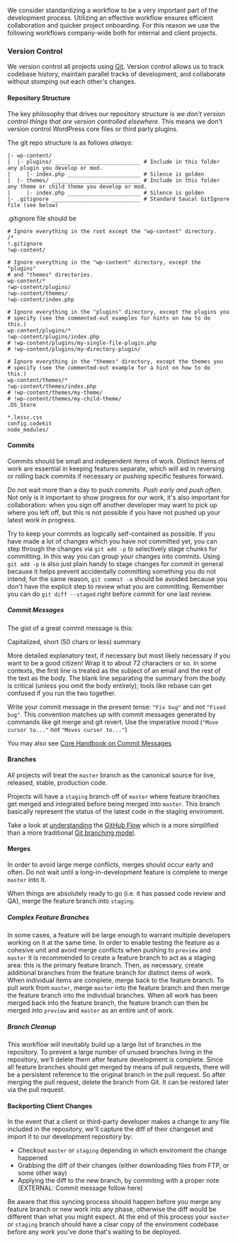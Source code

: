 We consider standardizing a workflow to be a very important part of the development process. Utilizing an effective workflow ensures efficient collaboration and quicker project onboarding. For this reason we use the following workflows company-wide both for internal and client projects.

### Version Control

We version control all projects using [Git](http://git-scm.com/). Version control allows us to track codebase history, maintain parallel tracks of development, and collaborate without stomping out each other's changes.

#### Repository Structure

The key philosophy that drives our repository structure is *we don't version control things that are version controlled elsewhere*. This means we don't version control WordPress core files or third party plugins. 

The git repo structure is as follows *always*:

```
|- wp-content/
|  |- plugins/ ___________________________ # Include in this folder any plugin you develop or mod.
|     |- index.php _______________________ # Silence is golden
|  |- themes/ ____________________________ # Include in this folder any theme or child theme you develop or mod.
|     |- index.php _______________________ # Silence is golden
|- .gitignore ____________________________ # Standard Saucal GitIgnore file (see below)
```

.gitignore file should be

```
# Ignore everything in the root except the "wp-content" directory.
/*
!.gitignore
!wp-content/

# Ignore everything in the "wp-content" directory, except the "plugins"
# and "themes" directories.
wp-content/*
!wp-content/plugins/
!wp-content/themes/
!wp-content/index.php

# Ignore everything in the "plugins" directory, except the plugins you
# specify (see the commented-out examples for hints on how to do this.)
wp-content/plugins/*
!wp-content/plugins/index.php
# !wp-content/plugins/my-single-file-plugin.php
# !wp-content/plugins/my-directory-plugin/

# Ignore everything in the "themes" directory, except the themes you
# specify (see the commented-out example for a hint on how to do this.)
wp-content/themes/*
!wp-content/themes/index.php
# !wp-content/themes/my-theme/
# !wp-content/themes/my-child-theme/
.DS_Store

*.lessc.css
config.codekit
node_modules/
```

#### Commits

Commits should be small and independent items of work. Distinct items of work are essential in keeping features separate, which will aid in reversing or rolling back commits if necessary or pushing specific features forward.

Do not wait more than a day to push commits. _Push early and push often._ Not only is it important to show progress for our work, it's also important for collaboration: when you sign off another developer may want to pick up where you left off, but this is not possible if you have not pushed up your latest work in progress.

Try to keep your commits as logically self-contained as possible. If you have made a lot of changes which you have not committed yet, you can step through the changes via `git add -p` to selectively stage chunks for committing. In this way you can group your changes into commits. Using `git add -p` is also just plain handy to stage changes for commit in general because it helps prevent accidentally committing something you do not intend; for the same reason, `git commit -a` should be avoided because you don't have the explicit step to review what you are committing. Remember you can do `git diff --staged` right before commit for one last review.

##### Commit Messages

The gist of a great commit message is this:

Capitalized, short (50 chars or less) summary

More detailed explanatory text, if necessary but most likely necessary if you want to be a good citizen! Wrap it to about 72 characters or so. In some contexts, the first line is treated as the subject of an email and the rest of the text as the body. The blank line separating the summary from the body is critical (unless you omit the body entirely); tools like rebase can get confused if you run the two together.

Write your commit message in the present tense: `"Fix bug"` and not `"Fixed bug"`. This convention matches up with commit messages generated by commands like git merge and git revert. Use the imperative mood (`"Move cursor to..."` not `"Moves cursor to..."`)

You may also see [Core Handbook on Commit Messages](https://make.wordpress.org/core/handbook/best-practices/commit-messages/)

#### Branches

All projects will treat the ```master``` branch as the canonical source for live, released, stable, production code.

Projects will have a `staging` branch off of `master` where feature branches get merged and integrated before being merged into `master`. This branch basically represent the status of the latest code in the staging enviroment. 

Take a look at [understanding](https://guides.github.com/introduction/flow/) the [GitHub Flow](http://scottchacon.com/2011/08/31/github-flow.html) which is a more simplified than a more traditional [Git branching model](http://nvie.com/posts/a-successful-git-branching-model/).

#### Merges

In order to avoid large merge conflicts, merges should occur early and often. Do not wait until a long-in-development feature is complete to merge ```master``` into it. 

When things are absolutely ready to go (i.e. it has passed code review and QA), merge the feature branch into `staging`.

##### Complex Feature Branches

In some cases, a feature will be large enough to warrant multiple developers working on it at the same time. In order to enable testing the feature as a cohesive unit and avoid merge conflicts when pushing to ```preview``` and ```master``` it is recommended to create a feature branch to act as a staging area: this is the primary feature branch. Then, as necessary, create additional branches from the feature branch for distinct items of work. When individual items are complete, merge back to the feature branch. To pull work from ```master```, merge ```master``` into the feature branch and then merge the feature branch into the individual branches. When all work has been merged back into the feature branch, the feature branch can then be merged into ```preview``` and ```master``` as an entire unit of work.

##### Branch Cleanup

This workflow will inevitably build up a large list of branches in the repository. To prevent a large number of unused branches living in the repository, we'll delete them after feature development is complete. Since all feature branches should get merged by means of pull requests, there will be a persistent reference to the original branch in the pull request. So after merging the pull request, delete the branch from Git. It can be restored later via the pull request.

#### Backporting Client Changes

In the event that a client or third-party developer makes a change to any file included in the repository, we'll capture the diff of their changeset and import it to our development repository by:

* Checkout `master` or `staging` depending in which enviroment the change happened
* Grabbing the diff of their changes (either downloading files from FTP, or some other way)
* Applying the diff to the new branch, by commiting with a proper note (EXTERNAL: Commit message follow here)

Be aware that this syncing process should happen before you merge any feature branch or new work into any phase, otherwise the diff would be different than what you might expect. At the end of this process your `master` or `staging` branch should have a clear copy of the enviroment codebase before any work you've done that's waiting to be deployed.